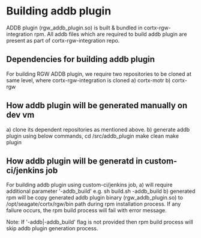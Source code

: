 # Building addb plugin
 ADDB plugin (rgw_addb_plugin.so) is built & bundled in cortx-rgw-integration rpm.
 All addb files which are required to build addb plugin are present as part of cortx-rgw-integration repo.

## Dependencies for building addb plugin
For building RGW ADDB plugin, we require two repositories to be cloned at same level, where cortx-rgw-integration is cloned
  a) cortx-motr
  b) cortx-rgw

## How addb plugin will be generated manually on dev vm
  a) clone its dependent repositories as mentioned above.
  b) generate addb plugin using below commands,
     cd <cortx-rgw-integration>/src/addb_plugin
     make clean
     make plugin

## How addb plugin will be generatd in custom-ci/jenkins job
For building addb plugin using custom-ci/jenkins job,
  a) will require additional parameter '-addb_build'
     e.g. sh build.sh -addb_build
  b) generated rpm will be copy generated addb plugin binary (rgw_addb_plugin.so) to /opt/seagate/cortx/rgw/bin path during rpm installation process. If any failure occurs, the rpm build process will fail with error message.

Note: If '-addb|-addb_build' flag is not provided then rpm build process will skip addb plugin generation process.
